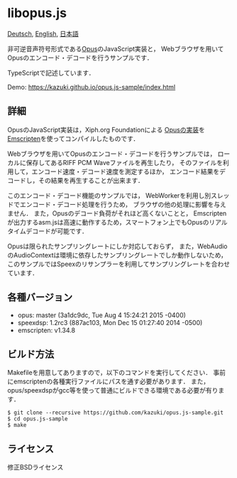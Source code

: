 libopus.js
==========
[Deutsch](README.de.md), [English](README.en.md), [日本語](README.md)

非可逆音声符号形式である[Opus](http://opus-codec.org/)のJavaScript実装と，
Webブラウザを用いてOpusのエンコード・デコードを行うサンプルです．

TypeScriptで記述しています．

Demo: https://kazuki.github.io/opus.js-sample/index.html


詳細
----

OpusのJavaScript実装は，Xiph.org Foundationによる
[Opusの実装](http://git.xiph.org/?p=opus.git)を
[Emscripten](http://emscripten.org/)を使ってコンパイルしたものです．

Webブラウザを用いてOpusのエンコード・デコードを行うサンプルでは，
ローカルに保存してあるRIFF PCM Waveファイルを再生したり，
そのファイルを利用して，エンコード速度・デコード速度を測定するほか，
エンコード結果をデコードし，その結果を再生することが出来ます．

このエンコード・デコード機能のサンプルでは，
WebWorkerを利用し別スレッドでエンコード・デコード処理を行うため，
ブラウザの他の処理に影響を与えません．
また，Opusのデコード負荷がそれほど高くないことと，
Emscriptenが出力するasm.jsは高速に動作するため，スマートフォン上でもOpusのリアルタイムデコードが可能です．

Opusは限られたサンプリングレートにしか対応しておらず，
また，WebAudioのAudioContextは環境に依存したサンプリングレートでしか動作しないため，
このサンプルではSpeexのリサンプラーを利用してサンプリングレートを合わせています．


各種バージョン
--------------

* opus: master (3a1dc9dc, Tue Aug 4 15:24:21 2015 -0400)
* speexdsp: 1.2rc3 (887ac103, Mon Dec 15 01:27:40 2014 -0500)
* emscripten: v1.34.8

ビルド方法
-------------------------

Makefileを用意してありますので，以下のコマンドを実行してください．
事前にemscriptenの各種実行ファイルにパスを通す必要があります．
また，opus/speexdspがgcc等を使って普通にビルドできる環境である必要が有ります．

    $ git clone --recursive https://github.com/kazuki/opus.js-sample.git
    $ cd opus.js-sample
    $ make

ライセンス
----------

修正BSDライセンス
